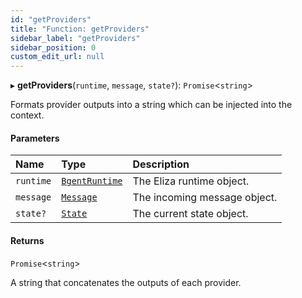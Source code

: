 ```yaml
---
id: "getProviders"
title: "Function: getProviders"
sidebar_label: "getProviders"
sidebar_position: 0
custom_edit_url: null
---
```


▸ **getProviders**(`runtime`, `message`, `state?`): `Promise`\<`string`\>

Formats provider outputs into a string which can be injected into the context.

#### Parameters

| Name | Type | Description |
| :------ | :------ | :------ |
| `runtime` | [`BgentRuntime`](../classes/BgentRuntime.md) | The Eliza runtime object. |
| `message` | [`Message`](../interfaces/Message.md) | The incoming message object. |
| `state?` | [`State`](../interfaces/State.md) | The current state object. |

#### Returns

`Promise`\<`string`\>

A string that concatenates the outputs of each provider.
